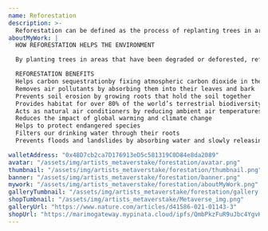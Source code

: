 ```yaml
---
name: Reforestation
description: >-
  Reforestation can be defined as the process of replanting trees in areas that have been affected by natural disturbances like wildfires, drought, and insect and disease infestations — and unnatural ones like logging, mining, agricultural clearing, and development. This can mean anything from supporting natural regeneration in an area that has been degraded to planting ecologically appropriate tree seedlings after forest fires.
aboutMyWork: |
  HOW REFORESTATION HELPS THE ENVIRONMENT

  By planting trees in areas that have been degraded or deforested, reforestation helps the environment by guaranteeing, or accelerating the re-establishment of healthy forest structure by regrowing the forest canopy and preserving biodiversity within the ecosystem.

  REFORESTATION BENEFITS
  Helps carbon sequestrationby fixing atmospheric carbon dioxide in their leaves, trunks, and roots
  Removes air pollutants by absorbing them into their leaves and bark
  Prevents soil erosion by growing roots that hold the soil together
  Provides habitat for over 80% of the world’s terrestrial biodiversity
  Acts as natural air conditioners by reducing ambient air temperatures by up to 8° Celsius
  Reduces the impact of global warming and climate change
  Helps to protect endangered species
  Filters our drinking water through their roots
  Prevents floods and landslides by absorbing water and slowly releasing it via transpiration

walletAddress: "0x48D7cb2ca7D176913eD5c581319C0D84e8da2089"
avatar: "/assets/img/artists_metaverstake/forestation/avatar.png"
thumbnail: "/assets/img/artists_metaverstake/forestation/thumbnail.png"
banner: "/assets/img/artists_metaverstake/forestation/banner.png"
mywork: "/assets/img/artists_metaverstake/forestation/aboutMyWork.png"
galleryTumbnail: "/assets/img/artists_metaverstake/forestation/gallery.png"
shopTumbnail: "/assets/img/artists_metaverstake/Metaverse_img.png"
galleryUrl: "https://www.nature.com/articles/d41586-021-01143-3"
shopUrl: "https://marimogateway.mypinata.cloud/ipfs/QmbPkzFuR9uJbc4YgvK6iubCkc1UYFyZrKkpvzB1eCh7tP/"
---
```

